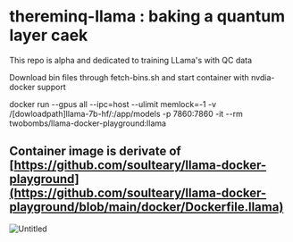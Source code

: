 # thereminq-llama : baking a quantum layer caek
This repo is alpha and dedicated to training LLama's with QC data

Download bin files through fetch-bins.sh and start container with nvdia-docker support

docker run --gpus all --ipc=host --ulimit memlock=-1 -v /[dowloadpath]llama-7b-hf/:/app/models -p 7860:7860 -it --rm twobombs/llama-docker-playground:llama

Container image is derivate of [https://github.com/soulteary/llama-docker-playground](https://github.com/soulteary/llama-docker-playground/blob/main/docker/Dockerfile.llama)
--------
![Untitled](https://user-images.githubusercontent.com/12692227/232248160-f4c2a3aa-fd19-4b62-b6f2-532ec44ca0e3.png)
